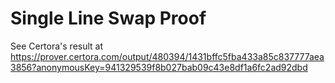 # Single Line Swap Proof

See Certora's result at https://prover.certora.com/output/480394/1431bffc5fba433a85c837777aea3856?anonymousKey=941329539f8b027bab09c43e8df1a6fc2ad92dbd